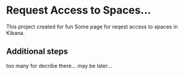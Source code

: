 # Request Access to Spaces...

This project created for fun 
Some page for reqest access to spaces in Kibana.

## Additional steps

too many for decribe there... may be later...